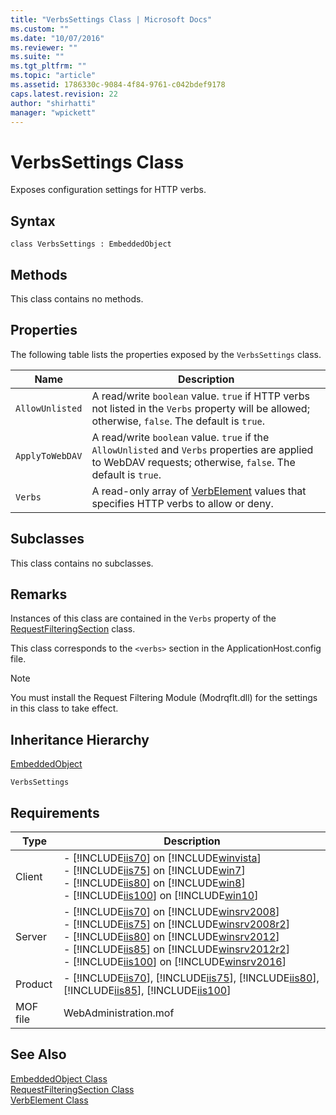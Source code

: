 ```yaml
---
title: "VerbsSettings Class | Microsoft Docs"
ms.custom: ""
ms.date: "10/07/2016"
ms.reviewer: ""
ms.suite: ""
ms.tgt_pltfrm: ""
ms.topic: "article"
ms.assetid: 1786330c-9084-4f84-9761-c042bdef9178
caps.latest.revision: 22
author: "shirhatti"
manager: "wpickett"
---
```

# VerbsSettings Class
Exposes configuration settings for HTTP verbs.  
  
## Syntax  
  
```vbs  
class VerbsSettings : EmbeddedObject  
```  
  
## Methods  
 This class contains no methods.  
  
## Properties  
 The following table lists the properties exposed by the `VerbsSettings` class.  
  
|Name|Description|  
|----------|-----------------|  
|`AllowUnlisted`|A read/write `boolean` value. `true` if HTTP verbs not listed in the `Verbs` property will be allowed; otherwise, `false`. The default is `true`.|  
|`ApplyToWebDAV`|A read/write `boolean` value. `true` if the `AllowUnlisted` and `Verbs` properties are applied to WebDAV requests; otherwise, `false`. The default is `true`.|  
|`Verbs`|A read-only array of [VerbElement](../wmi-provider/verbelement-class.md) values that specifies HTTP verbs to allow or deny.|  
  
## Subclasses  
 This class contains no subclasses.  
  
## Remarks  
 Instances of this class are contained in the `Verbs` property of the [RequestFilteringSection](../wmi-provider/requestfilteringsection-class.md) class.  
  
 This class corresponds to the `<verbs>` section in the ApplicationHost.config file.  
  
> [!NOTE]
>  You must install the Request Filtering Module (Modrqflt.dll) for the settings in this class to take effect.  
  
## Inheritance Hierarchy  
 [EmbeddedObject](../wmi-provider/embeddedobject-class1.md)  
  
 `VerbsSettings`  
  
## Requirements  
  
|Type|Description|  
|----------|-----------------|  
|Client|-   [!INCLUDE[iis70](../wmi-provider/includes/iis70-md.md)] on [!INCLUDE[winvista](../wmi-provider/includes/winvista-md.md)]<br />-   [!INCLUDE[iis75](../wmi-provider/includes/iis75-md.md)] on [!INCLUDE[win7](../wmi-provider/includes/win7-md.md)]<br />-   [!INCLUDE[iis80](../wmi-provider/includes/iis80-md.md)] on [!INCLUDE[win8](../wmi-provider/includes/win8-md.md)]<br />-   [!INCLUDE[iis100](../wmi-provider/includes/iis100-md.md)] on [!INCLUDE[win10](../wmi-provider/includes/win10-md.md)]|  
|Server|-   [!INCLUDE[iis70](../wmi-provider/includes/iis70-md.md)] on [!INCLUDE[winsrv2008](../wmi-provider/includes/winsrv2008-md.md)]<br />-   [!INCLUDE[iis75](../wmi-provider/includes/iis75-md.md)] on [!INCLUDE[winsrv2008r2](../wmi-provider/includes/winsrv2008r2-md.md)]<br />-   [!INCLUDE[iis80](../wmi-provider/includes/iis80-md.md)] on [!INCLUDE[winsrv2012](../wmi-provider/includes/winsrv2012-md.md)]<br />-   [!INCLUDE[iis85](../wmi-provider/includes/iis85-md.md)] on [!INCLUDE[winsrv2012r2](../wmi-provider/includes/winsrv2012r2-md.md)]<br />-   [!INCLUDE[iis100](../wmi-provider/includes/iis100-md.md)] on [!INCLUDE[winsrv2016](../wmi-provider/includes/winsrv2016-md.md)]|  
|Product|-   [!INCLUDE[iis70](../wmi-provider/includes/iis70-md.md)], [!INCLUDE[iis75](../wmi-provider/includes/iis75-md.md)], [!INCLUDE[iis80](../wmi-provider/includes/iis80-md.md)], [!INCLUDE[iis85](../wmi-provider/includes/iis85-md.md)], [!INCLUDE[iis100](../wmi-provider/includes/iis100-md.md)]|  
|MOF file|WebAdministration.mof|  
  
## See Also  
 [EmbeddedObject Class](../wmi-provider/embeddedobject-class1.md)   
 [RequestFilteringSection Class](../wmi-provider/requestfilteringsection-class.md)   
 [VerbElement Class](../wmi-provider/verbelement-class.md)